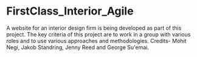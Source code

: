 # FirstClass_Interior_Agile

A website for an interior design firm is being developed as part of this project. The key criteria of this project are to work in a group with various roles and to use various approaches and methodologies. Credits- Mohit Negi, Jakob Standring, Jenny Reed and George Su'emai.
